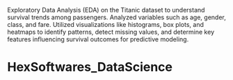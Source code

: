 Exploratory Data Analysis (EDA) on the Titanic dataset to understand survival trends among passengers. Analyzed variables such as age, gender, class, and fare. Utilized visualizations like histograms, box plots, and heatmaps to identify patterns, detect missing values, and determine key features influencing survival outcomes for predictive modeling.



# HexSoftwares_DataScience
